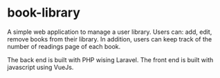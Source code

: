 # book-library

A simple web application to manage a user library. 
Users can: add, edit, remove books from their library. 
In addition, users can keep track of the number of readings page of each book. 

The back end is built with PHP wising Laravel. 
The front end is built with javascript using VueJs. 
